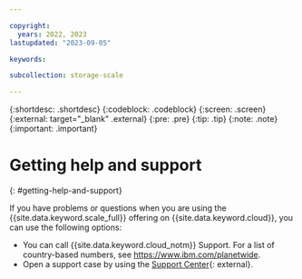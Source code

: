 ```yaml
---

copyright:
  years: 2022, 2023
lastupdated: "2023-09-05"

keywords: 

subcollection: storage-scale

---
```


{:shortdesc: .shortdesc}
{:codeblock: .codeblock}
{:screen: .screen}
{:external: target="_blank" .external}
{:pre: .pre}
{:tip: .tip}
{:note: .note}
{:important: .important}

# Getting help and support
{: #getting-help-and-support}

If you have problems or questions when you are using the {{site.data.keyword.scale_full}} offering on {{site.data.keyword.cloud}}, you can use the following options:

* You can call {{site.data.keyword.cloud_notm}} Support. For a list of country-based numbers, see https://www.ibm.com/planetwide.
* Open a support case by using the [Support Center](https://cloud.ibm.com/unifiedsupport/supportcenter){: external}.

